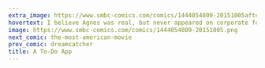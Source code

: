 ```yaml
---
extra_image: https://www.smbc-comics.com/comics/1444054809-20151005after.png
hovertext: I believe Agnes was real, but never appeared on corporate form.
image: https://www.smbc-comics.com/comics/1444054809-20151005.png
next_comic: the-most-american-movie
prev_comic: dreamcatcher
title: A To-Do App
---
```



